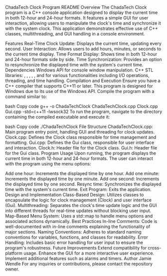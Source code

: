 ChadaTech Clock Program README
Overview
The ChadaTech Clock program is a C++ console application designed to display the current time in both 12-hour and 24-hour formats. It features a simple GUI for user interaction, allowing users to manipulate the clock's time and synchronize it with the system clock. This application demonstrates effective use of C++ classes, multithreading, and GUI handling in a console environment.

Features
Real-Time Clock Update: Displays the current time, updating every second.
User Interaction: Allows users to add hours, minutes, or seconds to the current time display.
Time Format Display: Shows time in both 12-hour and 24-hour formats side by side.
Time Synchronization: Provides an option to resynchronize the displayed time with the system's current time.
Dependencies
Windows API for console window manipulation.
C++ STL libraries: <iostream>, <iomanip>, <thread>, <tuple>, <map>, and <chrono> for various functionalities including I/O operations, threading, and time handling.
Compilation and Execution
Ensure you have a C++ compiler that supports C++11 or later. This program is designed for Windows due to its use of the Windows API. Compile the program with a command similar to:

bash
Copy code
g++ -o ChadaTechClock ChadaTechClock.cpp Clock.cpp Gui.cpp -std=c++11 -lwsock32
To run the program, navigate to the directory containing the compiled executable and execute it:

bash
Copy code
./ChadaTechClock
File Structure
ChadaTechClock.cpp: Main program entry point, handling GUI and threading for clock updates.
Clock.cpp: Defines the Clock class responsible for time management and formatting.
Gui.cpp: Defines the Gui class, responsible for user interface and interaction.
Clock.h: Header file for the Clock class.
Gui.h: Header file for the Gui class.
Program Usage
Upon running, the program displays the current time in both 12-hour and 24-hour formats. The user can interact with the program using the menu options:

Add one hour: Increments the displayed time by one hour.
Add one minute: Increments the displayed time by one minute.
Add one second: Increments the displayed time by one second.
Resync time: Synchronizes the displayed time with the system's current time.
Exit Program: Exits the application.
Design and Implementation
Class-Based Design: Utilizes classes to encapsulate the logic for clock management (Clock) and user interface (Gui).
Multithreading: Separates the clock's time update logic and the GUI into different threads for real-time updates without blocking user input.
Map-Based Menu System: Uses a std::map to handle menu options and associated actions dynamically.
Best Practices
In-line Comments: Code is well-documented with in-line comments explaining the functionality of major sections.
Naming Conventions: Adheres to standard naming conventions for variables, functions, and classes for readability.
Error Handling: Includes basic error handling for user input to ensure the program's robustness.
Future Improvements
Extend compatibility for cross-platform usage.
Enhance the GUI for a more interactive user experience.
Implement additional features such as alarms and timers.
Author
Jamie Wendle
For any inquiries or contributions, please contact the repository owner.






